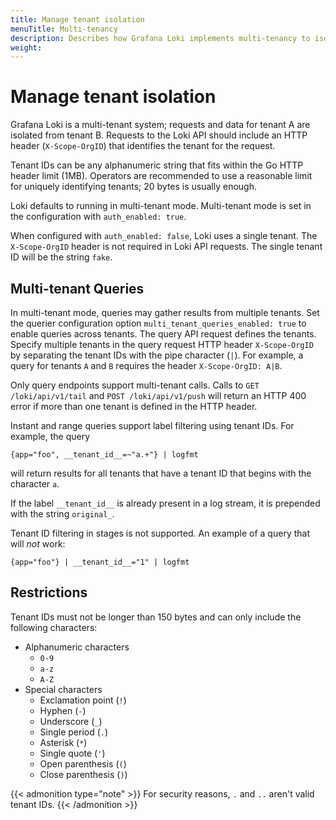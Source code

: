 ```yaml
---
title: Manage tenant isolation
menuTitle: Multi-tenancy
description: Describes how Grafana Loki implements multi-tenancy to isolate tenant data and queries.
weight: 
---
```

# Manage tenant isolation

Grafana Loki is a multi-tenant system; requests and data for tenant A are isolated from
tenant B. Requests to the Loki API should include an HTTP header
(`X-Scope-OrgID`) that identifies the tenant for the request.

Tenant IDs can be any alphanumeric string that fits within the Go HTTP header
limit (1MB). Operators are recommended to use a reasonable limit for uniquely
identifying tenants; 20 bytes is usually enough.

Loki defaults to running in multi-tenant mode.
Multi-tenant mode is set in the configuration with `auth_enabled: true`.

When configured with `auth_enabled: false`, Loki uses a single tenant.
The `X-Scope-OrgID` header is not required in Loki API requests.
The single tenant ID will be the string `fake`.

## Multi-tenant Queries

In multi-tenant mode, queries may gather results from multiple tenants.
Set the querier configuration option `multi_tenant_queries_enabled: true` to enable queries across tenants.
The query API request defines the tenants.
Specify multiple tenants
in the query request HTTP header `X-Scope-OrgID` by separating the tenant IDs with the pipe character (`|`).
For example, a query for tenants `A` and `B` requires the header `X-Scope-OrgID: A|B`.

Only query endpoints support multi-tenant calls.
Calls to `GET /loki/api/v1/tail` and `POST /loki/api/v1/push` will return an HTTP 400 error if more than one tenant is defined in the HTTP header.

Instant and range queries support label filtering using tenant IDs.
For example, the query

```
{app="foo", __tenant_id__=~"a.+"} | logfmt
```
will return results for all tenants
that have a tenant ID that begins with the character `a`.

If the label `__tenant_id__` is already present in a log stream, it is prepended with the string `original_`.

Tenant ID filtering in stages is not supported.
An example of a query that will _not_ work:

```
{app="foo"} | __tenant_id__="1" | logfmt
```

## Restrictions

Tenant IDs must not be longer than 150 bytes and can only include the following characters:

- Alphanumeric characters
  - `0-9`
  - `a-z`
  - `A-Z`
- Special characters
  - Exclamation point (`!`)
  - Hyphen (`-`)
  - Underscore (`_`)
  - Single period (`.`)
  - Asterisk (`*`)
  - Single quote (`'`)
  - Open parenthesis (`(`)
  - Close parenthesis (`)`)

{{< admonition type="note" >}}
For security reasons, `.` and `..` aren't valid tenant IDs.
{{< /admonition >}}
